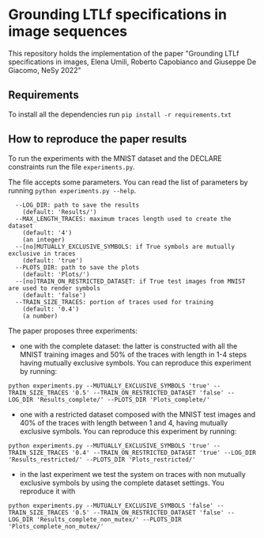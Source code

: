 # Grounding LTLf specifications in image sequences
This repository holds the implementation of the paper "Grounding LTLf specifications in images, Elena Umili, Roberto Capobianco and Giuseppe De Giacomo, NeSy 2022"
## Requirements
To install all the dependencies run 
`pip install -r requirements.txt`
## How to reproduce the paper results
To run the experiments with the MNIST dataset and the DECLARE constraints run the file `experiments.py`.

The file accepts some parameters. You can read the list of parameters by running `python experiments.py --help`.

```experiments.py:
  --LOG_DIR: path to save the results
    (default: 'Results/')
  --MAX_LENGTH_TRACES: maximum traces length used to create the dataset
    (default: '4')
    (an integer)
  --[no]MUTUALLY_EXCLUSIVE_SYMBOLS: if True symbols are mutually exclusive in traces
    (default: 'true')
  --PLOTS_DIR: path to save the plots
    (default: 'Plots/')
  --[no]TRAIN_ON_RESTRICTED_DATASET: if True test images from MNIST are used to render symbols
    (default: 'false')
  --TRAIN_SIZE_TRACES: portion of traces used for training
    (default: '0.4')
    (a number)
```
The paper proposes three experiments:
- one with the complete dataset: the latter is constructed with all the MNIST training images and 50% of the traces with length in 1-4 steps having mutually exclusive symbols. You can reproduce this experiment by running:
```
python experiments.py --MUTUALLY_EXCLUSIVE_SYMBOLS 'true' --TRAIN_SIZE_TRACES '0.5' --TRAIN_ON_RESTRICTED_DATASET 'false' --LOG_DIR 'Results_complete/' --PLOTS_DIR 'Plots_complete/'
```
- one with a restricted dataset composed with the MNIST test images and 40% of the traces with length between 1 and 4, having mutually exclusive symbols. You can reproduce this experiment by running:
```
python experiments.py --MUTUALLY_EXCLUSIVE_SYMBOLS 'true' --TRAIN_SIZE_TRACES '0.4' --TRAIN_ON_RESTRICTED_DATASET 'true' --LOG_DIR 'Results_restricted/' --PLOTS_DIR 'Plots_restricted/'
```
- in the last experiment we test the system on traces with non mutually exclusive symbols by using the complete dataset settings. You reproduce it with
```
python experiments.py --MUTUALLY_EXCLUSIVE_SYMBOLS 'false' --TRAIN_SIZE_TRACES '0.5' --TRAIN_ON_RESTRICTED_DATASET 'false' --LOG_DIR 'Results_complete_non_mutex/' --PLOTS_DIR 'Plots_complete_non_mutex/'
```
